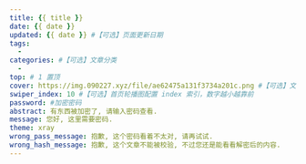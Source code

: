 ```yaml
---
title: {{ title }}
date: {{ date }}
updated: {{ date }} #【可选】页面更新日期
tags:
  - 
categories: #【可选】文章分类
  - 
top: # 1 置顶
cover: https://img.090227.xyz/file/ae62475a131f3734a201c.png #【可选】文章缩略图(如果没有设置 top_img,文章页顶部将显示缩略图，可设为 false/图片地址/留空)
swiper_index: 10 #【可选】首页轮播图配置 index 索引，数字越小越靠前
password: #加密密码
abstract: 有东西被加密了, 请输入密码查看.
message: 您好, 这里需要密码.
theme: xray
wrong_pass_message: 抱歉, 这个密码看着不太对, 请再试试.
wrong_hash_message: 抱歉, 这个文章不能被校验, 不过您还是能看看解密后的内容.
---
```

